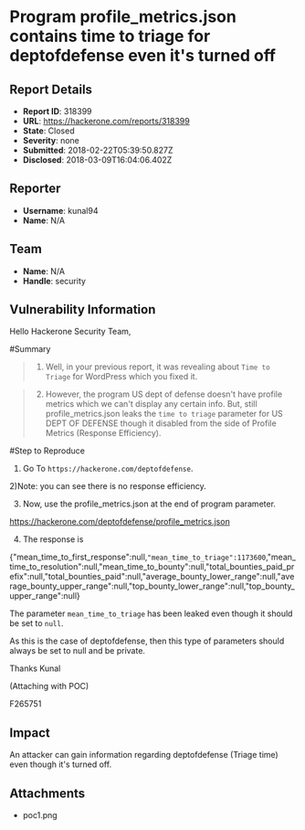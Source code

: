 # Program profile_metrics.json contains time to triage for deptofdefense even it's turned off

## Report Details
- **Report ID**: 318399
- **URL**: https://hackerone.com/reports/318399
- **State**: Closed
- **Severity**: none
- **Submitted**: 2018-02-22T05:39:50.827Z
- **Disclosed**: 2018-03-09T16:04:06.402Z

## Reporter
- **Username**: kunal94
- **Name**: N/A

## Team
- **Name**: N/A
- **Handle**: security

## Vulnerability Information
Hello Hackerone Security Team,

#Summary
>1) Well, in your previous report, it was revealing about ```Time to Triage``` for WordPress which you fixed it.

>2) However, the program US dept of defense doesn't have profile metrics which we can't display any certain info.
But, still profile_metrics.json leaks the ```time to triage``` parameter for US DEPT OF DEFENSE  though it disabled from the side of Profile Metrics (Response Efficiency).

#Step to Reproduce

1) Go To ```https://hackerone.com/deptofdefense```.

2)Note: you can see there is no response efficiency.

3) Now, use the profile_metrics.json at the end of program parameter.

https://hackerone.com/deptofdefense/profile_metrics.json

4) The response is 

{"mean_time_to_first_response":null,```"mean_time_to_triage":1173600```,"mean_time_to_resolution":null,"mean_time_to_bounty":null,"total_bounties_paid_prefix":null,"total_bounties_paid":null,"average_bounty_lower_range":null,"average_bounty_upper_range":null,"top_bounty_lower_range":null,"top_bounty_upper_range":null}

The parameter ```mean_time_to_triage``` has been leaked even though it should be set to ```null```.

As this is the case of deptofdefense, then this type of parameters should always be set to null and be private.

Thanks
Kunal

(Attaching with POC)


F265751

## Impact

An attacker can gain information regarding deptofdefense (Triage time) even though it's turned off.

## Attachments
- poc1.png
